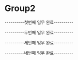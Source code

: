 # Group2

----------첫번째 임무 완료----------

----------두번째 임무 완료----------

----------세번째 임무 완료----------

----------네번째 임무 완료----------

